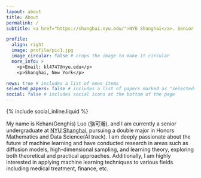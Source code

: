 ```yaml
---
layout: about
title: About
permalink: /
subtitle: <a href="https://shanghai.nyu.edu/">NYU Shanghai</a>. Senior Undergraduate. Honors Mathematics & Data Science(AI).

profile:
  align: right
  image: profile/pic1.jpg
  image_circular: false # crops the image to make it circular
  more_info: >
    <p>Email: kl4747@nyu.edu</p>
    <p>Shanghai, New York</p>

news: true # includes a list of news items
selected_papers: false # includes a list of papers marked as "selected={true}"
social: false # includes social icons at the bottom of the page
---
```


{% include social_inline.liquid %}

My name is Kehan(Genghis) Luo (骆可瀚), and I am currently a senior undergraduate at <a href="https://shanghai.nyu.edu/">NYU Shanghai</a>, pursuing a double major in Honors Mathematics and Data Science(AI track). I am deeply passionate about the future of machine learning and have conducted research in areas such as diffusion models, high-dimensional sampling, and learning theory, exploring both theoretical and practical approaches. Additionally, I am highly interested in applying machine learning techniques to various fields including medical treatment, finance, etc.
